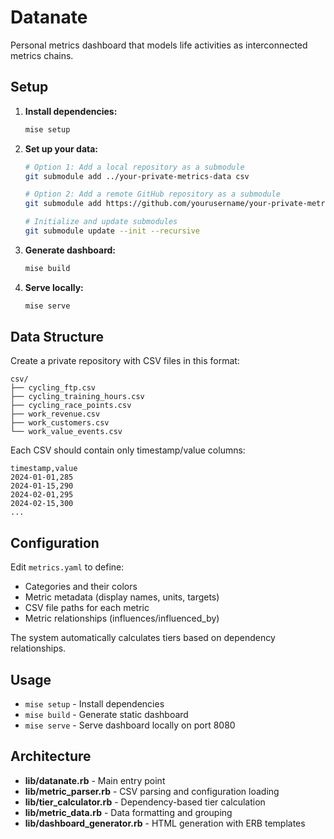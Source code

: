 # Datanate

Personal metrics dashboard that models life activities as interconnected metrics chains.

## Setup

1. **Install dependencies:**
   ```bash
   mise setup
   ```

2. **Set up your data:**
   ```bash
   # Option 1: Add a local repository as a submodule
   git submodule add ../your-private-metrics-data csv
   
   # Option 2: Add a remote GitHub repository as a submodule
   git submodule add https://github.com/yourusername/your-private-metrics-data.git csv

   # Initialize and update submodules
   git submodule update --init --recursive
   ```

3. **Generate dashboard:**
   ```bash
   mise build
   ```

4. **Serve locally:**
   ```bash
   mise serve
   ```

## Data Structure

Create a private repository with CSV files in this format:

```
csv/
├── cycling_ftp.csv
├── cycling_training_hours.csv
├── cycling_race_points.csv
├── work_revenue.csv
├── work_customers.csv
└── work_value_events.csv
```

Each CSV should contain only timestamp/value columns:

```csv
timestamp,value
2024-01-01,285
2024-01-15,290
2024-02-01,295
2024-02-15,300
...
```

## Configuration

Edit `metrics.yaml` to define:
- Categories and their colors
- Metric metadata (display names, units, targets)
- CSV file paths for each metric
- Metric relationships (influences/influenced_by)

The system automatically calculates tiers based on dependency relationships.

## Usage

- `mise setup` - Install dependencies
- `mise build` - Generate static dashboard
- `mise serve` - Serve dashboard locally on port 8080

## Architecture

- **lib/datanate.rb** - Main entry point
- **lib/metric_parser.rb** - CSV parsing and configuration loading
- **lib/tier_calculator.rb** - Dependency-based tier calculation
- **lib/metric_data.rb** - Data formatting and grouping
- **lib/dashboard_generator.rb** - HTML generation with ERB templates
